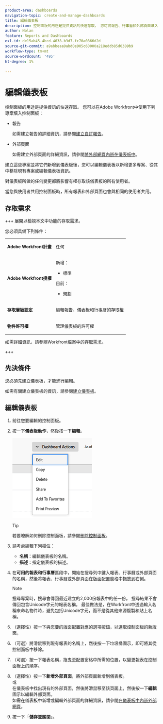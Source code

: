 ```yaml
---
product-area: dashboards
navigation-topic: create-and-manage-dashboards
title: 編輯儀表板
description: 控制面板的用途是提供資訊的快速存取。 您可將報告、行事曆和外部頁面填入儀表板中。
author: Nolan
feature: Reports and Dashboards
exl-id: de15ab45-4bcd-4638-b3d7-fc70a0866d2d
source-git-commit: a9abbeaa9abd0e905c60000a218eddb85d0389b9
workflow-type: tm+mt
source-wordcount: '495'
ht-degree: 1%

---
```


# 編輯儀表板

<!-- Audited: 1/2025 -->

控制面板的用途是提供資訊的快速存取。 您可以在Adobe Workfront中使用下列專案填入控制面板：

* 報告

  如需建立報告的詳細資訊，請參閱[建立自訂報告](../../../reports-and-dashboards/reports/creating-and-managing-reports/create-custom-report.md)。

* 外部頁面

  如需建立外部頁面的詳細資訊，請參閱[將外部網頁內嵌在儀表板中](../../../reports-and-dashboards/dashboards/creating-and-managing-dashboards/embed-external-web-page-dashboard.md)。

建立這些專案並將它們新增到儀表板後，您可以編輯儀表板以新增更多專案、從其中移除現有專案或編輯儀表板資訊。

對儀表板所做的任何變更都將影響有權存取該儀表板的所有使用者。

當您與使用者共用控制面板時，所有報表和外部頁面也會與相同的使用者共用。

## 存取需求

+++ 展開以檢視本文中功能的存取需求。

您必須具備下列條件：

<table style="table-layout:auto"> 
 <col> 
 <col> 
 <tbody> 
  <tr> 
   <td role="rowheader"><strong>Adobe Workfront計畫</strong></td> 
   <td> <p>任何</p> </td> 
  </tr> 
  <tr> 
   <td role="rowheader"><strong>Adobe Workfront授權</strong></td> 
   <td> 
      <p>新增：</p>
         <ul>
         <li><p>標準</p></li>
         </ul>
      <p>目前：</p>
         <ul>
         <li><p>規劃</p></li>
         </ul>
   </td> 
  </tr> 
  <tr> 
   <td role="rowheader"><strong>存取層級設定</strong></td> 
   <td> <p>編輯報告、儀表板和行事曆的存取權</p></td> 
  </tr> 
  <tr> 
   <td role="rowheader"><strong>物件許可權</strong></td> 
   <td> <p>管理儀表板的許可權</p></td> 
  </tr> 
 </tbody> 
</table>

如需詳細資訊，請參閱Workfront檔案中的[存取需求](/help/quicksilver/administration-and-setup/add-users/access-levels-and-object-permissions/access-level-requirements-in-documentation.md)。

+++

## 先決條件

您必須先建立儀表板，才能進行編輯。

如需有關建立儀表板的資訊，請參閱[建立儀表板](../../../reports-and-dashboards/dashboards/creating-and-managing-dashboards/create-dashboard.md)。

## 編輯儀表板

1. 前往您要編輯的控制面板。
1. 按一下&#x200B;**儀表板動作**，然後按一下&#x200B;**編輯**。

   ![](assets/unshimmed-edit-dashboard.png)

   >[!TIP]
   >
   >若要瞭解如何刪除控制面板，請參閱[刪除控制面板](../../../reports-and-dashboards/dashboards/creating-and-managing-dashboards/delete-dashboard.md)。

1. 請考慮編輯下列欄位：

   * **名稱**：編輯儀表板的名稱。
   * **描述**：指定儀表板的描述。

1. 在&#x200B;**可用的報表和行事曆**&#x200B;區段中，開始在搜尋列中鍵入報表、行事曆或外部頁面的名稱，然後將報表、行事曆或外部頁面在版面配置窗格中拖放到右側。

   >[!NOTE]
   >
   >搜尋專案時，搜尋會傳回最近建立的2,000份報表中的任一份。 搜尋結果不會傳回包含Unicode字元的報表名稱。 最佳做法是，在Workfront中透過輸入名稱來命名物件時，避免包括Unicode字元，而不是從其他來源複製和貼上名稱。

1. （選擇性）按一下與您要的版面配置對應的選項按鈕，以選取控制面板的新版面。
1. （可選）將滑鼠移到現有報表的名稱上，然後按一下垃圾桶圖示，即可將其從控制面板中移除。
1. （可選）按一下報表名稱，拖曳至配置窗格中所需的位置，以變更報表在控制面板上的順序。
1. （選擇性）按一下&#x200B;**新增外部頁面**，將外部頁面新增到儀表板。\
   或\
   在儀表板中找出現有的外部頁面，然後將滑鼠移至該頁面上，然後按一下&#x200B;**編輯**&#x200B;圖示以編輯外部頁面。\
   如需在儀表板中新增或編輯外部頁面的詳細資訊，請參閱[在儀表板中內嵌外部網頁](../../../reports-and-dashboards/dashboards/creating-and-managing-dashboards/embed-external-web-page-dashboard.md)。

1. 按一下「**儲存並關閉**」。
